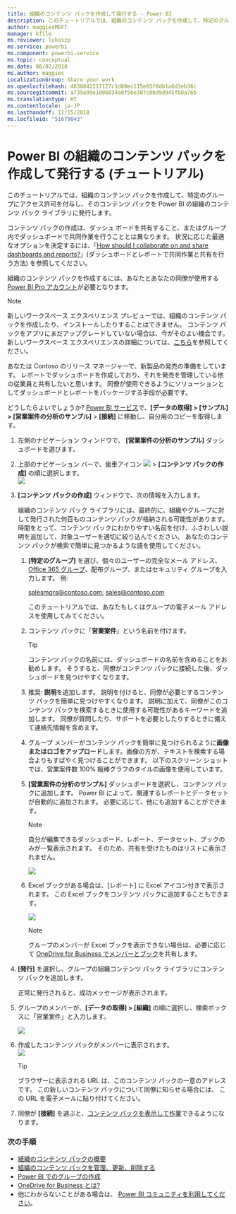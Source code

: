 ```yaml
---
title: 組織のコンテンツ パックを作成して発行する - Power BI
description: このチュートリアルでは、組織のコンテンツ パックを作成して、特定のグループにアクセスを制限し、そのコンテンツ パックを Power BI の組織のコンテンツ パック ライブラリに発行します。
author: maggiesMSFT
manager: kfile
ms.reviewer: lukaszp
ms.service: powerbi
ms.component: powerbi-service
ms.topic: conceptual
ms.date: 08/02/2018
ms.author: maggies
LocalizationGroup: Share your work
ms.openlocfilehash: 4638842217127c1d80ec115e05f8db1a6d3eb36c
ms.sourcegitcommit: a739a99e1006834a0f56e387c0bd9d945fb8a76b
ms.translationtype: HT
ms.contentlocale: ja-JP
ms.lasthandoff: 11/15/2018
ms.locfileid: "51679043"
---
```

# <a name="create-and-publish-a-power-bi-organizational-content-pack-tutorial"></a>Power BI の組織のコンテンツ パックを作成して発行する (チュートリアル)

このチュートリアルでは、組織のコンテンツ パックを作成して、特定のグループにアクセス許可を付与し、そのコンテンツ パックを Power BI の組織のコンテンツ パック ライブラリに発行します。

コンテンツ パックの作成は、ダッシュ ボードを共有すること、またはグループ内でダッシュボードで共同作業を行うこととは異なります。 状況に応じた最適なオプションを決定するには、「[How should I collaborate on and share dashboards and reports?](service-how-to-collaborate-distribute-dashboards-reports.md)」(ダッシュボードとレポートで共同作業と共有を行う方法) を参照してください。

組織のコンテンツ パックを作成するには、あなたとあなたの同僚が使用する [Power BI Pro アカウント](https://powerbi.microsoft.com/pricing)が必要となります。 

> [!NOTE]
> 新しいワークスペース エクスペリエンス プレビューでは、組織のコンテンツ パックを作成したり、インストールしたりすることはできません。 コンテンツ パックをアプリにまだアップグレードしていない場合は、今がそのよい機会です。 新しいワークスペース エクスペリエンスの詳細については、[こちら](service-create-the-new-workspaces.md)を参照してください。
> 

あなたは Contoso のリリース マネージャーで、新製品の発売の準備をしています。  レポートでダッシュボードを作成しており、それを発売を管理している他の従業員と共有したいと思います。 同僚が使用できるようにソリューションとしてダッシュボードとレポートをパッケージする手段が必要です。 

どうしたらよいでしょうか? [Power BI サービス](https://powerbi.com)で、**[データの取得] > [サンプル] > [営業案件の分析のサンプル]** > **[接続]** に移動し、自分用のコピーを取得します。 

1. 左側のナビゲーション ウィンドウで、 **[営業案件の分析のサンプル]** ダッシュボードを選びます。
2. 上部のナビゲーション バーで、歯車アイコン ![](media/service-organizational-content-pack-create-and-publish/cog.png) > **[コンテンツ パックの作成]** の順に選択します。    
   ![](media/service-organizational-content-pack-create-and-publish/pbi_create_contpk.png)
3. **[コンテンツ パックの作成]** ウィンドウで、次の情報を入力します。  
   
   組織のコンテンツ パック ライブラリには、最終的に、組織やグループに対して発行された何百ものコンテンツ パックが格納される可能性があります。 時間をとって、コンテンツ パックにわかりやすい名前を付け、ふさわしい説明を追加して、対象ユーザーを適切に絞り込んでください。  あなたのコンテンツ パックが検索で簡単に見つかるような語を使用してください。
   
   1. **[特定のグループ]** を選び、個々のユーザーの完全なメール アドレス、[Office 365 グループ](https://support.office.com/article/Create-a-group-in-Office-365-7124dc4c-1de9-40d4-b096-e8add19209e9)、配布グループ、またはセキュリティ グループを入力します。 例:
      
        salesmgrs@contoso.com; sales@contoso.com
      
      このチュートリアルでは、あなたもしくはグループの電子メール アドレスを使用してみてください。
   
   2. コンテンツ パックに「**営業案件**」という名前を付けます。
   
      > [!TIP]
      > コンテンツ パックの名前には、ダッシュボードの名前を含めることをお勧めします。 そうすると、同僚がコンテンツ パックに接続した後、ダッシュボードを見つけやすくなります。
      > 
      > 
   
   3. 推奨: **説明**を追加します。 説明を付けると、同僚が必要とするコンテンツ パックを簡単に見つけやすくなります。 説明に加えて、同僚がこのコンテンツ パックを検索するときに使用する可能性があるキーワードを追加します。 同僚が質問したり、サポートを必要としたりするときに備えて連絡先情報を含めます。
   
   4. グループ メンバーがコンテンツ パックを簡単に見つけられるように**画像またはロゴをアップロード**します。画像の方が、テキストを検索する場合よりもすばやく見つけることができます。 以下のスクリーン ショットでは、営業案件数 100% 縦棒グラフのタイルの画像を使用しています。
   
   5. **[営業案件の分析のサンプル]** ダッシュボードを選択し、コンテンツ パックに追加します。  Power BI によって、関連するレポートとデータセットが自動的に追加されます。 必要に応じて、他にも追加することができます。
   
      > [!NOTE]
      >  自分が編集できるダッシュボード、レポート、データセット、ブックのみが一覧表示されます。 そのため、共有を受けたものはリストに表示されません。
      > 
      > 
   
      ![](media/service-organizational-content-pack-create-and-publish/cpwindow.png) 
   
   6. Excel ブックがある場合は、[レポート] に Excel アイコン付きで表示されます。 この Excel ブックをコンテンツ パックに追加することもできます。
   
      ![](media/service-organizational-content-pack-create-and-publish/pbi_orgcontpkexcel.png)
   
      > [!NOTE]
      > グループのメンバーが Excel ブックを表示できない場合は、必要に応じて [OneDrive for Business でメンバーとブック](https://support.office.com/article/Share-documents-or-folders-in-Office-365-1fe37332-0f9a-4719-970e-d2578da4941c)を共有します。
      > 
      > 
4. **[発行]** を選択し、グループの組織コンテンツ パック ライブラリにコンテンツ パックを追加します。  
   
   正常に発行されると、成功メッセージが表示されます。 
5. グループのメンバーが、**[データの取得] > [組織]** の順に選択し、検索ボックスに「営業案件」と入力します。
   
   ![](media/service-organizational-content-pack-create-and-publish/cp_searchbox.png) 
6. 作成したコンテンツ パックがメンバーに表示されます。  
   ![](media/service-organizational-content-pack-create-and-publish/powerbi-find-content-pack-organization.png) 
   
   > [!TIP]
   > ブラウザーに表示される URL は、このコンテンツ パックの一意のアドレスです。  この新しいコンテンツ パックについて同僚に知らせる場合には、  この URL を電子メールに貼り付けてください。
   > 
   > 
7. 同僚が **[接続]** を選ぶと、[コンテンツ パックを表示して作業](service-organizational-content-pack-copy-refresh-access.md)できるようになります。 

### <a name="next-steps"></a>次の手順
* [組織のコンテンツ パックの概要](service-organizational-content-pack-introduction.md)  
* [組織のコンテンツ パックを管理、更新、削除する](service-organizational-content-pack-manage-update-delete.md)  
* [Power BI でのグループの作成](service-create-distribute-apps.md)  
* [OneDrive for Business とは?](https://support.office.com/article/What-is-OneDrive-for-Business-187f90af-056f-47c0-9656-cc0ddca7fdc2)
* 他にわからないことがある場合は、 [Power BI コミュニティを利用してください](http://community.powerbi.com/)。


